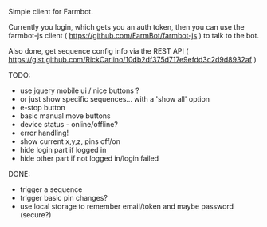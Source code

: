 Simple client for Farmbot.

Currently you login, which gets you an auth token, then you can use the
farmbot-js client ( https://github.com/FarmBot/farmbot-js ) to talk to the bot.

Also done, get sequence config info via the REST API (
https://gist.github.com/RickCarlino/10db2df375d717e9efdd3c2d9d8932af )


TODO:
- use jquery mobile ui / nice buttons ?
- or just show specific sequences... with a 'show all' option
- e-stop button
- basic manual move buttons
- device status - online/offline?
- error handling!
- show current x,y,z, pins off/on
- hide login part if logged in
- hide other part if not logged in/login failed


DONE:
- trigger a sequence
- trigger basic pin changes?
- use local storage to remember email/token and maybe password (secure?)
